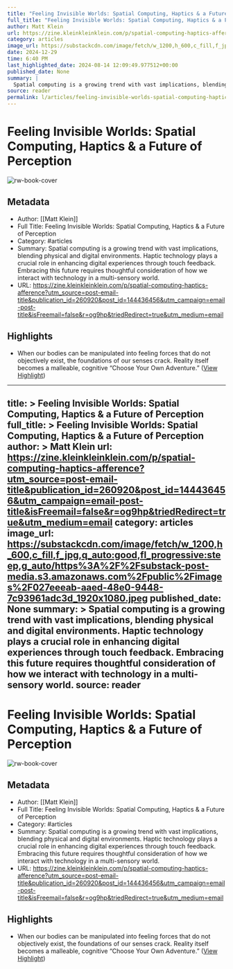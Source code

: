```yaml
---
title: "Feeling Invisible Worlds: Spatial Computing, Haptics & a Future of Perception"
full_title: "Feeling Invisible Worlds: Spatial Computing, Haptics & a Future of Perception"
author: Matt Klein
url: https://zine.kleinkleinklein.com/p/spatial-computing-haptics-afference?utm_source=post-email-title&publication_id=260920&post_id=144436456&utm_campaign=email-post-title&isFreemail=false&r=og9hp&triedRedirect=true&utm_medium=email
category: articles
image_url: https://substackcdn.com/image/fetch/w_1200,h_600,c_fill,f_jpg,q_auto:good,fl_progressive:steep,g_auto/https%3A%2F%2Fsubstack-post-media.s3.amazonaws.com%2Fpublic%2Fimages%2F027eeeab-aaed-48e0-9448-7c93961adc3d_1920x1080.jpeg
date: 2024-12-29
time: 6:40 PM
last_highlighted_date: 2024-08-14 12:09:49.977512+00:00
published_date: None
summary: |
  Spatial computing is a growing trend with vast implications, blending physical and digital environments. Haptic technology plays a crucial role in enhancing digital experiences through touch feedback. Embracing this future requires thoughtful consideration of how we interact with technology in a multi-sensory world.
source: reader
permalink: l/articles/feeling-invisible-worlds-spatial-computing-haptics-a-future-of-perception
---
```

# Feeling Invisible Worlds: Spatial Computing, Haptics & a Future of Perception

![rw-book-cover](https://substackcdn.com/image/fetch/w_1200,h_600,c_fill,f_jpg,q_auto:good,fl_progressive:steep,g_auto/https%3A%2F%2Fsubstack-post-media.s3.amazonaws.com%2Fpublic%2Fimages%2F027eeeab-aaed-48e0-9448-7c93961adc3d_1920x1080.jpeg)

## Metadata
- Author: [[Matt Klein]]
- Full Title: Feeling Invisible Worlds: Spatial Computing, Haptics & a Future of Perception
- Category: #articles
- Summary: Spatial computing is a growing trend with vast implications, blending physical and digital environments. Haptic technology plays a crucial role in enhancing digital experiences through touch feedback. Embracing this future requires thoughtful consideration of how we interact with technology in a multi-sensory world.
- URL: https://zine.kleinkleinklein.com/p/spatial-computing-haptics-afference?utm_source=post-email-title&publication_id=260920&post_id=144436456&utm_campaign=email-post-title&isFreemail=false&r=og9hp&triedRedirect=true&utm_medium=email

## Highlights
- When our bodies can be manipulated into feeling forces that do not objectively exist, the foundations of our senses crack. Reality itself becomes a malleable, cognitive “Choose Your Own Adventure.” ([View Highlight](https://read.readwise.io/read/01j58cppan9n6ekx67vaa9dwk1))


---
title: >
  Feeling Invisible Worlds: Spatial Computing, Haptics & a Future of Perception
full_title: >
  Feeling Invisible Worlds: Spatial Computing, Haptics & a Future of Perception
author: >
  Matt Klein
url: https://zine.kleinkleinklein.com/p/spatial-computing-haptics-afference?utm_source=post-email-title&publication_id=260920&post_id=144436456&utm_campaign=email-post-title&isFreemail=false&r=og9hp&triedRedirect=true&utm_medium=email
category: articles
image_url: https://substackcdn.com/image/fetch/w_1200,h_600,c_fill,f_jpg,q_auto:good,fl_progressive:steep,g_auto/https%3A%2F%2Fsubstack-post-media.s3.amazonaws.com%2Fpublic%2Fimages%2F027eeeab-aaed-48e0-9448-7c93961adc3d_1920x1080.jpeg
published_date: None
summary: >
  Spatial computing is a growing trend with vast implications, blending physical and digital environments. Haptic technology plays a crucial role in enhancing digital experiences through touch feedback. Embracing this future requires thoughtful consideration of how we interact with technology in a multi-sensory world.
source: reader
---
# Feeling Invisible Worlds: Spatial Computing, Haptics & a Future of Perception

![rw-book-cover](https://substackcdn.com/image/fetch/w_1200,h_600,c_fill,f_jpg,q_auto:good,fl_progressive:steep,g_auto/https%3A%2F%2Fsubstack-post-media.s3.amazonaws.com%2Fpublic%2Fimages%2F027eeeab-aaed-48e0-9448-7c93961adc3d_1920x1080.jpeg)

## Metadata
- Author: [[Matt Klein]]
- Full Title: Feeling Invisible Worlds: Spatial Computing, Haptics & a Future of Perception
- Category: #articles
- Summary: Spatial computing is a growing trend with vast implications, blending physical and digital environments. Haptic technology plays a crucial role in enhancing digital experiences through touch feedback. Embracing this future requires thoughtful consideration of how we interact with technology in a multi-sensory world.
- URL: https://zine.kleinkleinklein.com/p/spatial-computing-haptics-afference?utm_source=post-email-title&publication_id=260920&post_id=144436456&utm_campaign=email-post-title&isFreemail=false&r=og9hp&triedRedirect=true&utm_medium=email

## Highlights
- When our bodies can be manipulated into feeling forces that do not objectively exist, the foundations of our senses crack. Reality itself becomes a malleable, cognitive “Choose Your Own Adventure.” ([View Highlight](https://read.readwise.io/read/01j58cppan9n6ekx67vaa9dwk1))


